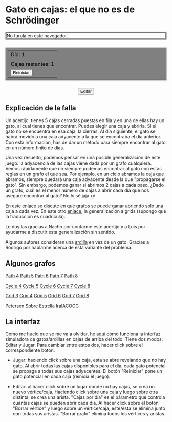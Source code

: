 
<style>
    a { text-decoration: underline; }

    #board {
        top: 1em;
        display: block;
        margin: auto;
        border-width: 4px;
        border-style: solid;
        border-color: gray;
    }

    table {
        margin: 1.5em auto;
        padding: 0.5em;
        background-color: gray;
    }

    table p {
        color: black;
        margin: 0.08em;
    }
</style>

# Gato en cajas: el que no es de Schrödinger

<!-- Board -->
<!-- <div style="display: grid; grid-template-rows: auto; justify-items: center"> -->
<canvas id="board">
    No furula en este navegador.
</canvas>

<div id="play_buttons">
<table>
    <tr>
        <td> <p id="day"> Día: 1 </p> </td>
    </tr>
    <tr>
        <td> <p id="remaining"> Cajas restantes: 1 </p> </td>
    </tr>
    <tr>
        <td> <button type="button" onclick="reset_graph()">Reiniciar</button> </td>
    </tr>
</table>
</div>

<div id="edit_buttons" style="display: none">
<table>
    <tr>
        <td> <label>Cajas por día:</label> </td>
        <td> <input style="width: 3em" id="boxes" type="number" min="1" value=1> </td>
    </tr>
    <tr>
        <td> <button type="button" onclick="sel_remove_vertex=1">Borrar vértice</button> </td>
    </tr>
    <tr>
        <td> <button type="button" onclick="remove_graph(); draw_graph()">Borrar grafo</button> </td>
    </tr>
</table>
</div>

<div style="text-align: center; margin-top: 1.4em">
<button id="button_mode" type="button" onclick="switch_mode();">Editar</button>
</div>

## Explicación de la falla

Un acertijo: tienes 5 cajas cerradas puestas en fila y en una de ellas hay un gato, al cual tienes que encontrar. Puedes elegir una caja y abrirla. Si el gato no se encuentra en esa caja, la cierras. Al día siguiente, el gato se habrá movido a una caja adyacente a la que se encontraba el día anterior. Con esta información, has de dar un método para siempre encontrar al gato en un número finito de días.

Una vez resuelto, podemos pensar en una posible generalización de este juego: la adyacencia de las cajas viene dada por un grafo cualquiera. Vemos rápidamente que no siempre podemos encontrar al gato con estas reglas en un grafo el que sea. Por ejemplo, en un ciclo abramos la caja que abramos, siempre quedará una caja adyacente desde la que "propagarse el gato". Sin embargo, podemos ganar si abrimos 2 cajas a cada paso. ¿Dado un grafo, cuál es el menor número de cajas a abrir cada día que nos asegure encontrar al gato? No lo sé jaja xd.

En este [enlace](https://math.stackexchange.com/questions/4418051/how-do-you-catch-a-cat-on-a-tree) se discute en qué grafos se puede ganar abriendo solo una caja a cada vez. En este otro [enlace](https://puzzling.stackexchange.com/questions/58269/hiding-cat-puzzle-on-a-grid), la generalización a grids (supongo que la traducción es cuadrícula).

Le doy las gracias a Nacho por contarme este acertijo y a Luis por ayudarme a discutir esta generalización sin sentido.

Algunos autores consideran una <a onclick="animal_emoji=squirrel_emoji; draw_graph()">ardilla</a> en vez de un gato. Gracias a Rodrigo por hablarme acerca de esta variante del problema.


## Algunos grafos

<a onclick="init_path(4); window.scrollTo(0, 0);">Path 4</a>
<a onclick="init_path(5); window.scrollTo(0, 0);">Path 5</a>
<a onclick="init_path(6); window.scrollTo(0, 0);">Path 6</a>
<a onclick="init_path(7); window.scrollTo(0, 0);">Path 7</a>
<a onclick="init_path(8); window.scrollTo(0, 0);">Path 8</a>

<a onclick="init_cycle(4); window.scrollTo(0, 0);">Cycle 4</a>
<a onclick="init_cycle(5); window.scrollTo(0, 0);">Cycle 5</a>
<a onclick="init_cycle(6); window.scrollTo(0, 0);">Cycle 6</a>
<a onclick="init_cycle(7); window.scrollTo(0, 0);">Cycle 7</a>
<a onclick="init_cycle(8); window.scrollTo(0, 0);">Cycle 8</a>

<a onclick="init_grid(3); window.scrollTo(0, 0);">Grid 3</a>
<a onclick="init_grid(4); window.scrollTo(0, 0);">Grid 4</a>
<a onclick="init_grid(5); window.scrollTo(0, 0);">Grid 5</a>
<a onclick="init_grid(6); window.scrollTo(0, 0);">Grid 6</a>
<a onclick="init_grid(7); window.scrollTo(0, 0);">Grid 7</a>
<a onclick="init_grid(8); window.scrollTo(0, 0);">Grid 8</a>

<a onclick="adjacency_matrix=petersen[0]; coordinates=petersen[1]; total_moves=4; reset_graph(); window.scrollTo(0, 0);">Petersen</a>
<a onclick="adjacency_matrix=sobre[0]; coordinates=sobre[1]; total_moves=3; reset_graph(); window.scrollTo(0, 0);">Sobre</a>
<a onclick="adjacency_matrix=star[0]; coordinates=star[1]; total_moves=1; reset_graph(); window.scrollTo(0, 0);">Estrella</a>
<a onclick="adjacency_matrix=graph1[0]; coordinates=graph1[1]; total_moves=3; reset_graph(); window.scrollTo(0, 0);">IraIACOCG</a>



## La interfaz
Como me huelo que se me va a olvidar, he aquí cómo funciona la interfaz simuladora de gatos/ardillas en cajas de arriba del todo. Tiene dos modos: Editar y Jugar. Para cambiar entre estos dos, hacer click sobre el correspondiente botón.

- Jugar: haciendo click sobre una caja, esta se abre revelando que no hay gato. Al abrir todas las cajas disponibles para el día, cada gato potencial se propaga a todas sus cajas adyacentes. El botón "Reiniciar" pone un gato potencial en cada caja (reinicia el juego).

- Editar: al hacer click sobre un lugar donde no hay cajas, se crea un nuevo vértice/caja. Haciendo click sobre una caja y luego sobre otra distinta, se crea una arista. "Cajas por día" es el párametro que controla cuántas cajas se pueden abrir cada día. Al hacer click sobre el botón "Borrar vértice" y luego sobre un vértice/caja, este/esta se elimina junto con todas sus aristas. "Borrar grafo" elimina todos los vértices y aristas.

<script src="ardilla.js"></script>
